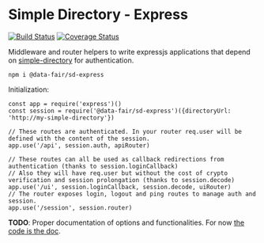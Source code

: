 # Simple Directory - Express

[![Build Status](https://travis-ci.org/data-fair/sd-express.svg?branch=master)](https://travis-ci.org/data-fair/sd-express)
[![Coverage Status](https://coveralls.io/repos/github/data-fair/sd-express/badge.svg?branch=master)](https://coveralls.io/github/data-fair/sd-express?branch=master)

Middleware and router helpers to write expressjs applications that depend on [simple-directory](https://data-fair.github.io/simple-directory/) for authentication.

    npm i @data-fair/sd-express

Initialization:

```
const app = require('express')()
const session = require('@data-fair/sd-express')({directoryUrl: 'http://my-simple-directory'})

// These routes are authenticated. In your router req.user will be defined with the content of the session.
app.use('/api', session.auth, apiRouter)

// These routes can all be used as callback redirections from authentication (thanks to session.loginCallback)
// Also they will have req.user but without the cost of crypto verification and session prolongation (thanks to session.decode)
app.use('/ui', session.loginCallback, session.decode, uiRouter)
// The router exposes login, logout and ping routes to manage auth and session.
app.use('/session', session.router)
```

**TODO**: Proper documentation of options and functionalities. For now [the code is the doc](https://github.com/data-fair/sd-express/blob/master/index.js).
